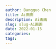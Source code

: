 ```yaml
---
author: Bangguo Chen
title: Ai画画
description: Ai画画
slug: slug-Ai画画
date: 2022-01-15
categories:
tags: 
---
```


